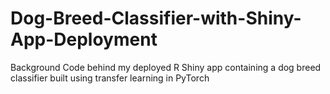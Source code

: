 # Dog-Breed-Classifier-with-Shiny-App-Deployment
Background Code behind my deployed R Shiny app containing a dog breed classifier built using transfer learning in PyTorch
